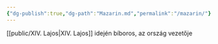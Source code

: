 ```yaml
---
{"dg-publish":true,"dg-path":"Mazarin.md","permalink":"/mazarin/"}
---
```


[[public/XIV. Lajos\|XIV. Lajos]] idején bíboros, az ország vezetője